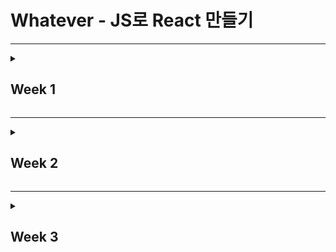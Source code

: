 # Whatever - JS로 React 만들기

---

<details>
<summary><h2>Week 1</h2></summary>

---

## Week 1 목표

React를 직접 구현해보며 JSX가 JavaScript로 변환되는 과정과 Virtual DOM의 동작 원리를 이해하는 것이다.

---

<details>
<summary><strong>Day 1-2: 개발 환경 구축과 JSX 트랜스파일링 이해</strong></summary>

### 📌 핵심 목표
Vanilla JavaScript로 환경을 구축하고, Babel을 이용해 JSX가 JavaScript로 트랜스파일링되는 과정을 이해한다.

### 📚 핵심 단어

1. **JSX**
   - JavaScript XML의 약자로, JavaScript 코드 안에서 HTML 문법을 사용해 View를 구성할 수 있는 JavaScript 확장 문법.
   - 실행 시 JavaScript로 변환되어 실행되며, 가독성과 유지보수를 높여준다.

2. **트랜스파일링**
   - 한 언어로 작성된 코드를 다른 언어로 변환하는 과정.

3. **Babel**
   - 최신 JavaScript 코드를 구형 브라우저나 환경에서 실행 가능하도록 ES5로 변환해주는 트랜스컴파일러.

### 🛠️ 필수 작업
- Vite로 프로젝트를 초기화한다.
- Babel 플러그인을 설치하고 설정한다.
- JSX 파일을 작성하고 트랜스파일링 결과를 확인한다.

### 💡 배운 점
- JSX가 JavaScript로 변환될 때 `createElement` 함수 호출로 바뀌는 과정을 알게 되었다.
- Babel 설정에서 `@babel/plugin-transform-react-jsx`와 `runtime: automatic` 옵션을 활용해 JSX 문법을 지원할 수 있었다.

### 💬 회고
환경 설정과 Babel 트랜스파일링 과정을 배우면서 JSX의 동작 방식을 이해했다.  
하지만 처음 설정이 잘못되어 디버깅에 많은 시간을 썼고, 한 번에 몰아서 작업하면서 학습의 깊이가 부족했다.

</details>

---

<details>
<summary><strong>Day 3-4: createElement 함수 구현과 Virtual DOM 생성</strong></summary>

### 📌 핵심 목표
JSX 트랜스파일링 과정을 이해한 후, `createElement` 함수를 직접 구현하며 Virtual DOM 객체를 생성한다.

### 📚 핵심 단어

1. **createElement**
   - JSX를 트랜스파일링했을 때 호출되는 함수로, Virtual DOM 객체를 생성한다.
   - React의 핵심 메커니즘 중 하나.

2. **Virtual DOM**
   - 메모리 상에 존재하는 가상 DOM 객체로, 실제 DOM과 1:1로 매핑된다.
   - 변경사항을 가상 DOM에서 먼저 계산하고, 효율적으로 실제 DOM에 반영한다.

### 🛠️ 필수 작업
- `createElement` 함수를 구현한다.
  - 문자열과 숫자는 `TEXT_ELEMENT`로 변환한다.
  - 객체는 그대로 사용한다.
- Virtual DOM 객체를 콘솔로 출력해 확인한다.

### 📂 코드예제
```javascript
function createElement(type, props, ...children) {
  const element = {
    type,
    props: {
      ...props,
      children: children.map((child) =>
        typeof child === "string" || typeof child === "number"
          ? createTextElement(child)
          : child
      ),
    },
  };

  return element;
}

function createTextElement(text) {
  return {
    type: "TEXT_ELEMENT",
    props: {
      nodeValue: text,
      children: [],
    },
  };
}
```
### 💡 배운 점
- JSX에서 문자열과 숫자가 `TEXT_ELEMENT`로 처리되는 방식을 이해했다.
- Virtual DOM 구조를 직접 구현하면서 React의 기본 원리를 체감할 수 있었다.

### 💬 회고
Virtual DOM의 구조를 이해하는 데 큰 도움이 되었다.  
하지만 출력 결과에서 **텍스트가 한 글자씩 `TEXT_ELEMENT`로 처리되는 문제**가 발생했다.  
예를 들어, `"Virtual DOM 이해하기"`라는 텍스트가 여러 개의 `TEXT_ELEMENT`로 분리되는 현상이 나타났고, 이는 설계 단계에서 충분히 고민하지 못한 결과다.  
이 문제를 해결하지 못한 채 시간이 지나갔고, 다음 단계로 넘어가며 부담이 더 커졌다.

</details>

---

<details>
<summary><strong>Day 5: 간단한 컴포넌트 작성 및 렌더링</strong></summary>

### 📌 핵심 목표
Virtual DOM을 실제 DOM으로 변환하여 화면에 렌더링하는 `render` 함수를 작성하고, 간단한 컴포넌트를 작성해 렌더링한다.

### 📚 핵심 단어

1. **컴포넌트**
   - 재사용 가능한 UI 단위로, 함수 형태로 구현된다.
   - Virtual DOM을 반환하며, 복잡한 UI를 모듈화해 관리할 수 있다.

2. **렌더링**
   - Virtual DOM 객체를 기반으로 실제 DOM을 생성하고, 화면에 표시한다.

### 🛠️ 필수 작업
- `render` 함수를 구현한다.
  - 텍스트 노드는 `TextNode`로 처리한다.
  - DOM 노드와 프로퍼티를 생성 및 설정한다.
  - 재귀적으로 자식 노드를 렌더링한다.

### 📂 코드 예제

```javascript
function render(element, container) {
  const dom =
    element.type === "TEXT_ELEMENT"
      ? document.createTextNode(element.props.nodeValue)
      : document.createElement(element.type);

  Object.keys(element.props || {})
    .filter((key) => key !== "children")
    .forEach((name) => {
      dom[name] = element.props[name];
    });

  (element.props.children || []).forEach((child) => render(child, dom));
  container.appendChild(dom);
}
```

### 💡 배운 점
- Virtual DOM에서 실제 DOM으로 변환되는 과정을 알게 되었다.
- 재귀적으로 DOM 트리를 생성하는 방식의 중요성을 깨달았다.

### 💬 회고
`render` 함수를 작성하며 Virtual DOM과 실제 DOM 간의 연결 과정을 이해했다.  
하지만 앞서 언급한 텍스트 한 글자씩 처리되는 문제는 여전히 해결되지 않았고, 그 결과 UI가 의도한 대로 렌더링되지 않았다.  
이 문제를 근본적으로 해결하지 못한 채 코드 작업을 마쳤고, 이후 작업에 큰 장애가 될 가능성이 높다.

</details>

---

## 한 주를 마치며

이번 주는 면접과 학술제 준비로 바쁜 나날을 보냈다.
큰맘 먹고 시작한 수업이었지만, 일정에 쫓겨 제대로 따라가지 못했다는 아쉬움이 남는다.
특히 멘토님이 권장하지 않은 **하루 만에 몰아서 하기**를 선택하면서 학습 과정이 더 힘들어졌다.
급하게 코드를 작성하다 보니 설계나 개념에 대해 충분히 고민할 시간을 가지지 못한 점이 안타깝다.

React의 핵심 원리를 배우는 데 중요한 시간이었음에도, 하루에 몰아서 작업했기에 개념 이해가 매우 부족했다
이로 인해 학습의 깊이를 충분히 다지지 못했으며, 문제를 근본적으로 해결하지 못한 채 다음 단계로 넘어가야 했던 점이 가장 아쉽다.

### 반성 및 개선 계획
- 매일 일정에 맞춰 조금씩 작업하며, 몰아서 작업하는 습관을 버리겠다.
- 코드 작성 전에 설계를 충분히 고민하고, 문제 발생 시 원인을 논리적으로 분석하는 습관을 들이겠다.
- 문제가 발생했을 때, 근본적인 원인을 이해하고 수정할 수 있도록 더 깊이 학습하겠다.

</details>

---

<details>
<summary><h2>Week 2</h2></summary>

---

## Week 2 목표

Virtual DOM을 실제 DOM으로 렌더링하는 과정을 이해하고, 상태 관리(useState)를 직접 구현하여 React의 상태 관리 메커니즘을 깊이 있게 이해한다.

---

<details>
<summary><strong>Day 1-2: Virtual DOM을 실제 DOM으로 렌더링하기</strong></summary>

### 📌 핵심 목표

Virtual DOM을 순회하여 실제 DOM을 생성하는 `render` 함수를 구현하고, 재귀적으로 DOM 트리를 생성하는 방법을 이해한다.

### 📚 핵심 단어

1. **렌더링 (Rendering)**
   - **일반적인 의미**: 데이터를 시각적 요소로 변환하여 사용자 화면에 표시하는 과정.
   - **React에서의 사용**: Virtual DOM을 기반으로 실제 DOM을 생성하거나 업데이트하여 효율적으로 UI를 보여주는 메커니즘.

2. **재귀 (Recursion)**
   - 함수가 자기 자신을 호출하는 프로그래밍 기법.
   - 트리 구조의 데이터를 순회하거나 처리할 때 유용하게 사용된다.

### 🛠️ 필수 작업

- `render` 함수를 구현하여 Virtual DOM을 실제 DOM으로 변환한다.
  - 노드의 `type`이 문자열인 경우 DOM 요소를 생성한다.
  - 노드의 `type`이 "TEXT_ELEMENT"인 경우 텍스트 노드를 생성한다.
  - `props`를 읽어 DOM 속성을 설정한다.
  - 자식 노드가 있는 경우 재귀적으로 `render` 함수를 호출하여 자식 노드를 처리한다.

#### 📂 코드 예제

````javascript
// render.js
function render(element, container) {
  // 함수형 컴포넌트 처리
  if (typeof element.type === "function") {
    const childElement = element.type(element.props);
    render(childElement, container);
    return;
  }

  const dom =
    element.type === "TEXT_ELEMENT"
      ? document.createTextNode(element.props.nodeValue) // 텍스트 노드 처리
      : document.createElement(element.type); // DOM 노드 생성

  // 프로퍼티 처리
  const isProperty = (key) => key !== "children";
  Object.keys(element.props || {})
    .filter(isProperty)
    .forEach((name) => {
      try {
        // 이벤트 핸들러 또는 데이터 속성 처리
        if (name.startsWith("on")) {
          const eventType = name.toLowerCase().substring(2);
          dom.addEventListener(eventType, element.props[name]);
        } else if (name in dom) {
          dom[name] = element.props[name];
        } else {
          dom.setAttribute(name, element.props[name]);
        }
      } catch (error) {
        console.warn(`${name}:`, error);
      }
    });

  // 자식 요소 재귀 렌더링
  const children = element.props.children || [];
  (Array.isArray(children) ? children : [children]).forEach((child) => {
    render(child, dom);
  });

  container.appendChild(dom);
}

export { render };

````

### 💡 배운 점

1. **렌더링과 Virtual DOM**
   - 렌더링은 데이터를 UI로 변환하여 사용자 화면에 출력하는 과정이며, React에서는 Virtual DOM을 사용해 효율적인 UI 업데이트를 가능하게 한다.
   - `render` 함수는 Virtual DOM 객체를 기반으로 실제 DOM 트리를 생성하고, 이를 루트 컨테이너에 추가하는 역할을 한다.

2. **재귀를 활용한 트리 구조 순회**
   - 트리 구조의 데이터를 재귀적으로 순회하며 DOM 노드를 생성하고 부모-자식 관계를 설정하는 과정을 체득했다.
   - 복잡한 중첩 구조의 Virtual DOM 객체도 재귀를 통해 효과적으로 처리할 수 있다는 점을 이해했다.

3. **속성 및 텍스트 처리**
   - Virtual DOM 객체의 `props`를 읽어 DOM 속성을 설정하는 방법과 텍스트 노드를 처리하는 방법을 배웠다.

### 💬 회고

`render` 함수를 구현하면서 Virtual DOM 객체가 실제 DOM으로 변환되어 브라우저 화면에 표시되는 과정을 이해할 수 있었다.  
특히 재귀를 통해 트리 구조를 순회하며 요소를 생성하고 부모 노드에 추가하는 방식이 흥미로웠다.  

</details>

---
<details>
<summary><strong>Day 3-4: 상태 관리와 useState 구현</strong></summary>

### 📌 핵심 목표

1. 상태(State)의 개념을 이해하고, 상태 변경에 따라 UI를 업데이트하는 방법을 학습한다.
2. `useState` 함수를 직접 구현하여 상태를 저장하고 업데이트할 수 있다.
3. 상태 변경 시 컴포넌트를 재렌더링하여 화면을 동적으로 업데이트한다.

---

### 📚 핵심 단어

1. **상태(State)**  
   - **일반적인 의미**: 애플리케이션의 현재 데이터 또는 상황을 나타내는 값.  
   - **React에서의 사용**: 컴포넌트 내부에서 변화하는 데이터를 관리하여 UI에 반영하는 역할을 한다.

2. **훅(Hook)**  
   - 함수형 컴포넌트에서 상태와 생명주기 기능을 사용할 수 있게 해주는 기능.  
   - 대표적인 예로 `useState`, `useEffect` 등이 있다.

3. **재렌더링(Re-rendering)**  
   - 상태나 props의 변경으로 인해 컴포넌트가 다시 렌더링되어 UI가 업데이트되는 과정.

---

### 🛠️ 필수 작업

1. `useState` 함수를 구현하여 상태를 관리한다.
2. 상태 변경 시 컴포넌트를 재렌더링하는 메커니즘을 만든다.
3. 카운터 컴포넌트를 작성하여 상태 변경에 따른 UI 변화를 확인한다.

---

#### 📂 코드 예제

```javascript
// core/useState.js
let state = [];
let stateIndex = 0;
let rerender = null;

export function useState(initialValue) {
  const currentIndex = stateIndex++;
  state[currentIndex] = state[currentIndex] !== undefined ? state[currentIndex] : initialValue;

  function setState(newValue) {
    state[currentIndex] = newValue;
    rerender && rerender();
  }

  return [state[currentIndex], setState];
}

export function setRerenderFunc(rerenderFunc) {
  rerender = rerenderFunc;
}

export function resetStateIndex() {
  stateIndex = 0;
}
```

---

### 💡 배운 점

1. **상태 관리의 중요성**  
   - 상태는 애플리케이션이 동적으로 동작하는 데 핵심적인 역할을 한다.
   - 사용자 입력이나 이벤트에 따라 상태를 변경하고, 이를 UI에 반영하여 사용자와의 상호작용을 가능하게 한다.

2. **useState의 동작 원리**  
   - `useState`를 통해 상태 값을 저장하고, 해당 상태를 변경할 수 있는 setState 함수를 얻을 수 있다.
   - 상태 변경 시 `setState`를 호출하면 내부적으로 상태가 업데이트되고, 컴포넌트가 재렌더링되어 변경 사항이 UI에 반영된다.

3. **재렌더링 메커니즘 구현 방**  
   - 상태 변경 시 전체 애플리케이션을 재렌더링하여 최신 상태가 화면에 표시되도록 구현했다.
   - 이를 위해 렌더링 함수를 재호출하고, 상태 인덱스를 초기화하여 상태 관리의 일관성을 유지했다.

4. **상태 인덱스 관리의 필요성**
   - 여러 개의 상태를 관리할 때 각 상태가 올바른 값을 참조하도록 상태 인덱스를 사용했다.
   - 렌더링마다 상태 인덱스를 초기화하고, useState 호출 순서를 유지하여 상태 불일치 문제를 방지했다.

5. **함수형 컴포넌트에서의 상태 관리**
   - 클래스형 컴포넌트 없이도 함수형 컴포넌트에서 훅을 사용하여 상태를 관리할 수 있음을 학습했다.
   - 이는 코드의 간결성과 유지 보수성을 높여준다.

---

### 💬 회고

`useState`를 직접 구현하면서 상태 관리와 재렌더링의 원리를 깊이 있게 이해할 수 있었다. 특히 상태 인덱스를 활용하여 여러 상태를 관리하는 방법과, 상태 변경 시 컴포넌트를 재렌더링하여 UI를 업데이트하는 과정이 인상적이었다. 
카운터 예제를 통해 이러한 개념을 실습하며 React의 핵심 기능을 체득할 수 있었다.


</details>

---

<details>
<summary><strong>Day 5: 간단한 애플리케이션 작성 및 실습</strong></summary>

### 📌 핵심 목표

1. 상태(State) 관리와 이벤트 처리의 개념을 실습을 통해 이해한다.
2. 상태를 사용하는 컴포넌트를 작성하고, UI에 반영하는 방법을 학습한다.
3. Virtual DOM 생성부터 상태 변경에 따른 재렌더링까지의 전체 흐름을 복습한다.

---

### 📚 핵심 단어

1. **상태(State)**
   - **일반적인 의미**: 애플리케이션의 현재 데이터를 나타내는 값.
   - **React에서의 사용**: 컴포넌트의 상태를 관리하고 UI를 동적으로 업데이트하는 데 사용된다.

2. **이벤트 처리**
   - 사용자 입력(클릭, 입력 등)에 반응하여 애플리케이션의 동작을 제어하는 방식.
   - 이벤트 핸들러를 통해 상태를 변경하고 UI를 업데이트한다.

3. **렌더링 흐름**
   - Virtual DOM 생성 → 상태 변경 → Virtual DOM 갱신 → 실제 DOM 반영 → UI 업데이트

---

### 🛠️ 필수 작업

1. `useState`를 활용하여 상태를 관리한다.
2. 사용자 이벤트를 처리하여 상태를 변경하고, 이를 UI에 반영한다.
3. TODO 리스트 애플리케이션을 작성하여 상태 관리 및 이벤트 처리 과정을 이해한다.

---

### 📂 코드 예제

```javascript
import { useState } from "../core/useState";

export default function Todo() {
  const [todos, setTodos] = useState([]);
  const [input, setInput] = useState("");

  function addTodo() {
    if (input.trim()) {
      setTodos([...todos, { text: input, completed: false }]);
      setInput("");
    }
  }

  function toggleTodo(index) {
    const newTodos = todos.slice();
    newTodos[index].completed = !newTodos[index].completed;
    setTodos(newTodos);
  }

  return (
    <div>
      <h2>TODO 리스트</h2>
      <input
        type="text"
        value={input}
        oninput={(e) => setInput(e.target.value)}
        placeholder="할 일을 입력하세요"
      />
      <button onclick={addTodo}>추가</button>
      <ul>
        {todos.map((todo, index) => (
          <li onclick={() => toggleTodo(index)}>{todo.text}</li>
        ))}
      </ul>
    </div>
  );
}
```

---

### 💡 배운 점

1. **상태 관리와 이벤트 처리**
   - 상태를 통해 동적인 데이터를 관리하며, 사용자 입력 이벤트를 처리하는 방법을 학습했다.

2. **렌더링 흐름 복습**
   - Virtual DOM 생성부터 상태 변경에 따른 재렌더링까지의 과정을 실습하며 이해를 더 깊게 다질 수 있었다.

---

### 💬 회고

TODO 리스트 애플리케이션을 작성하며 상태 관리와 이벤트 처리의 기본 원리를 체득할 수 있었다. 상태 변경에 따라 UI가 동적으로 갱신되는 과정을 실습하면서 React의 상태 관리 메커니즘을 조금 더 깊이 이해하게 되었다.

다만, 입력 필드가 문자를 입력할 때마다 전체 DOM이 재생성되어 입력 중 커서 위치가 초기화되는 문제가 발생했다. 이 문제를 해결하지 못한 점이 아쉬우며, 상태 관리와 렌더링 최적화에 대해 더 고민해야 할 필요성을 느꼈다.  
이 문제는 다음 주 학습 주제인 Week 3에서 해결 방안을 찾아보며 더 깊이 있게 다뤄볼 계획이다.

---

</details>

---

## 한 주를 마치며

이번 주는 TODO 리스트 애플리케이션을 작성하며 상태 관리와 이벤트 처리의 기본 원리를 학습하는 데 집중했다.  
그러나 입력 필드 초기화 문제와 같은 상태 관리 및 렌더링 최적화의 어려움을 겪으며, React와 같은 라이브러리의 중요성을 다시금 체감했다.

상태 관리와 이벤트 처리의 원리를 이해하는 것은 의미 있는 시간이었지만, 여전히 기초적인 개념과 문제 해결 능력이 부족하다는 점을 느꼈다.  
특히 시간 분배와 학습 계획의 부족으로 인해 작업의 깊이와 효율성이 떨어진 점이 아쉬움으로 남는다.

### 반성 및 개선 계획

1. **문제 해결을 위한 개선**
   - 입력 필드 문제와 같은 렌더링 최적화 문제를 해결하기 위해 React의 내부 동작을 더 깊이 학습할 계획이다.
   - 상태 관리와 재렌더링 메커니즘에 대한 추가 실습을 통해 이해도를 높이겠다.

2. **시간 관리**
   - 작업 시간을 더 효과적으로 분배하고, 몰아서 학습하는 습관을 고치겠다.
   - 매일 조금씩 학습하여 꾸준히 이해를 다지고, 학습의 깊이를 높이는 방식으로 진행하겠다.

3. **학습 계획의 구체화**
   - 매주 학습 목표와 실습 과제를 더 세분화하여, 학습 중 발생할 수 있는 문제를 예상하고 대비하겠다.

</details>

---


<details>
<summary><h2>Week 3</h2></summary>

---

## Week 3 목표

Virtual DOM 비교(diffing) 알고리즘을 구현하고, 이벤트 처리와 추가적인 훅(hook)인 useEffect를 만들어 React의 렌더링 원리를 이해한다.

---
<details>
<summary><strong>Day 1-2: Virtual DOM 비교(diffing) 알고리즘 구현</strong></summary>

### 📌 핵심 목표

이전 Virtual DOM과 새로운 Virtual DOM을 비교하여 변경된 부분만 실제 DOM에 반영하는 `diff` 알고리즘을 구현하고, 최소한의 DOM 업데이트를 통해 성능 최적화를 이해한다.

### 📚 핵심 단어

1. **Virtual DOM**
   - React에서 UI 업데이트를 효율적으로 수행하기 위해 사용하는 가벼운 JavaScript 객체 기반의 DOM 표현.
   - 실제 DOM과의 차이를 계산하여 필요한 부분만 업데이트한다.

2. **diffing 알고리즘**
   - 이전 Virtual DOM과 새로운 Virtual DOM을 비교하여 변경된 부분을 찾아내는 알고리즘.
   - DOM 조작의 최소화를 목표로 한다.

3. **최소 DOM 업데이트**
   - 변경된 노드만 실제 DOM에 반영하여 성능을 최적화하는 방식.

### 🛠️ 필수 작업

- `diff` 알고리즘을 구현하여 이전 Virtual DOM과 새로운 Virtual DOM을 비교하고, 필요한 부분만 업데이트한다.
  - 노드가 새로 추가된 경우 DOM에 추가한다.
  - 노드가 삭제된 경우 DOM에서 제거한다.
  - 노드의 속성이나 텍스트가 변경된 경우 DOM을 업데이트한다.
  - 자식 노드를 재귀적으로 비교한다.

#### 📂 코드 예제

````javascript
// diff.js
function diff(oldVDOM, newVDOM, container, index = 0) {
  const currentDom = container.childNodes[index];

  if (!oldVDOM) {
    const newDom = createDom(newVDOM);
    container.appendChild(newDom);
  } else if (!newVDOM) {
    if (currentDom) {
      container.removeChild(currentDom);
    }
  } else if (oldVDOM.type !== newVDOM.type) {
    const newDom = createDom(newVDOM);
    container.replaceChild(newDom, currentDom);
  } else if (typeof newVDOM.type === "string") {
    updateDom(currentDom, oldVDOM.props, newVDOM.props);

    const oldChildren = oldVDOM.props.children || [];
    const newChildren = newVDOM.props.children || [];
    const max = Math.max(oldChildren.length, newChildren.length);

    for (let i = 0; i < max; i++) {
      diff(oldChildren[i], newChildren[i], currentDom, i);
    }
  } else if (oldVDOM.type === "TEXT_ELEMENT") {
    if (oldVDOM.props.nodeValue !== newVDOM.props.nodeValue) {
      currentDom.textContent = newVDOM.props.nodeValue;
    }
  }
}

export { diff };
````

### 💡 배운 점

1. **Virtual DOM 비교의 중요성**
   - Virtual DOM은 UI를 효율적으로 업데이트하는 데 중요한 역할을 한다.
   - `diff` 알고리즘을 통해 변경된 부분만 DOM에 반영함으로써 전체 DOM 재렌더링의 비용을 줄일 수 있다.

2. **재귀를 통한 트리 비교**
   - 트리 구조를 재귀적으로 순회하며 노드를 비교하고, 변경 사항에 따라 DOM을 업데이트하는 원리를 이해했다.
   - 트리 구조의 데이터를 처리하는 데 재귀가 효과적인 도구임을 체감했다.

3. **최소 DOM 업데이트**
   - 속성 변경, 노드 추가/삭제, 텍스트 변경 등 실제 DOM 조작을 최소화하여 렌더링 성능을 향상시킬 수 있음을 배웠다.

### 💬 회고

`diff` 알고리즘 구현을 통해 Virtual DOM의 비교 및 최소 DOM 업데이트의 중요성을 깨달았다.  
특히 재귀적으로 트리를 순회하며 변경 사항을 찾아내는 과정이 흥미로웠으며, DOM 업데이트 비용을 최소화하는 원리를 구체적으로 이해할 수 있었다.  

### ✅ 확인한 점

카운터 앱에서 숫자가 변경될 때, `diff` 함수의 비교 로그를 통해 **이전 Virtual DOM과 새로운 Virtual DOM이 정확히 비교**되었음을 확인하였다.  
아래는 로그 예시로, 숫자가 변경되었을 때 `TEXT_ELEMENT` 노드만 업데이트되었음을 보여준다:

```plaintext
노드 비교 : 
이전: { type: "TEXT_ELEMENT", props: { nodeValue: 0, children: [] } }
현재: { type: "TEXT_ELEMENT", props: { nodeValue: 1, children: [] } }
```
이와 동시에, 나머지 UI 요소들은 변경되지 않고 그대로 유지되었음을 확인하였다. 이는 diff 알고리즘이 최소한의 DOM 업데이트를 수행했음을 증명한다.

</details> 

---

<details> 
<summary><strong>Day 3-4: 이벤트 처리 및 Synthetic Event 시스템 구현</strong></summary>

### 📌 핵심 목표
사용자와의 상호작용을 처리하기 위해 이벤트 시스템을 구현하고, Synthetic Event 시스템을 통해 브라우저 간 이벤트 처리 차이를 통일하며, 이벤트 위임을 통해 효율적인 이벤트 처리를 구현한다.

---

### 📚 핵심 단어

1. **Synthetic Event**
   - 브라우저의 이벤트 객체를 래핑하여 React가 통일된 방식으로 이벤트를 처리할 수 있게 해주는 시스템.
   - 이벤트 전파 제어 및 기본 동작 방지 같은 기능을 일관되게 제공한다.

2. **이벤트 위임**
   - 이벤트를 개별 DOM 요소에 붙이는 대신, 상위 컨테이너에 등록하여 모든 하위 요소의 이벤트를 한 번에 처리하는 방식.
   - 성능 최적화에 유리하며, 많은 DOM 노드를 효율적으로 관리할 수 있다.

3. **Virtual DOM과 이벤트**
   - Virtual DOM의 `props`에서 이벤트 핸들러를 가져와 실제 DOM에 등록하여 JSX 기반 이벤트 처리를 구현한다.

---

### 🛠️ 필수 작업

1. **Synthetic Event 시스템 구현**
   - 브라우저의 이벤트 객체를 래핑하여 이벤트 전파 제어 및 기본 동작 방지를 처리.
   - Synthetic Event 객체를 재사용하여 메모리 사용 최적화.

2. **이벤트 위임 구현**
   - 상위 컨테이너에 이벤트를 등록하여 모든 DOM 이벤트를 한 곳에서 처리.
   - 이벤트 위임 활성화를 위한 `addEventDelegation` 함수 구현.

3. **상태 변경에 따른 UI 업데이트 확인**
   - Counter 및 Todo 컴포넌트를 테스트하여 상태 변경 시 Virtual DOM과 실제 DOM의 동기화 확인.

---

### 📂 코드 예제

#### Synthetic Event 시스템
````javascript
function createSyntheticEvent(nativeEvent) {
  const syntheticEvent = {
    nativeEvent,
    isDefaultPrevented: false,
    isPropagationStopped: false,
    preventDefault() {
      this.isDefaultPrevented = true;
      nativeEvent.preventDefault();
    },
    stopPropagation() {
      this.isPropagationStopped = true;
      nativeEvent.stopPropagation();
    },
  };
  return syntheticEvent;
}

export { createSyntheticEvent };
````

---

#### 이벤트 위임 시스템
````javascript
function handleEvent(eventType, nativeEvent) {
  const syntheticEvent = createSyntheticEvent(nativeEvent);
  let target = nativeEvent.target;

  while (target) {
    const handler = target[eventType];
    if (handler) {
      handler(syntheticEvent);
      if (syntheticEvent.isPropagationStopped) break;
    }
    target = target.parentNode;
  }
}

let isDelegationActive = false;

function addEventDelegation(container) {
  if (isDelegationActive) return;
  isDelegationActive = true;

  container.addEventListener("click", (event) => handleEvent("onClick", event));
  container.addEventListener("input", (event) => handleEvent("onInput", event));
}

export { addEventDelegation };
````

---

### 💡 배운 점

1. **Synthetic Event의 중요성**
   - 브라우저 간 이벤트 차이를 추상화하여 코드의 일관성을 유지할 수 있었다.
   - 객체를 재사용하는 방식을 통해 메모리 사용 효율성을 체득했다.

2. **이벤트 위임의 효율성**
   - 이벤트 리스너를 개별 노드가 아닌 상위 컨테이너에 한 번만 등록함으로써 성능을 최적화할 수 있었다.
   - 많은 DOM 노드에서 발생하는 이벤트도 효율적으로 관리 가능했다.

3. **Virtual DOM과의 연동**
   - Virtual DOM의 props에서 이벤트 핸들러를 가져와 DOM에 등록함으로써 JSX 기반 이벤트 처리를 구현할 수 있었다.
   - 상태 변경에 따른 Virtual DOM 갱신과 실제 DOM 업데이트의 차이를 명확히 이해했다.

---

### 💬 회고

Synthetic Event 시스템과 이벤트 위임을 구현하면서 React의 이벤트 처리 방식이 왜 효율적인지 더 깊이 이해할 수 있었다.  
특히, 브라우저 간 이벤트 차이를 숨기고 일관된 이벤트 처리 환경을 제공하는 것이 얼마나 중요한지 체감할 수 있었다.  
Todo와 Counter 컴포넌트를 통해 Synthetic Event와 상태 관리가 자연스럽게 동작하며, UI가 업데이트되는 과정을 확인할 수 있었다.  

앞으로 더 복잡한 상태 관리나 다양한 이벤트 처리를 추가하며, 더욱 확장된 시스템을 구현해보고 싶다.

</details>

---

<details>
<summary><strong>Day 5: 추가적인 훅(`useEffect`) 구현 및 컴포넌트 생명주기 관리</strong></summary>

### 📌 핵심 목표
`useEffect` 훅을 구현하여 컴포넌트의 마운트, 업데이트, 언마운트 생명주기를 관리하고, 클린업 로직을 통해 메모리 누수를 방지하며, 사이드 이펙트를 효율적으로 처리한다.

---

### 📚 핵심 단어

1. **컴포넌트 생명주기**
   - 컴포넌트가 생성(마운트), 상태 또는 속성의 변경으로 인해 업데이트, 그리고 제거(언마운트)되는 일련의 과정.
   - **마운트(Mount)**: 컴포넌트가 DOM에 삽입되고 초기화 작업을 수행하는 단계. 예: API 호출, 이벤트 리스너 등록.
   - **업데이트(Update)**: 컴포넌트의 상태(state)나 속성(props)이 변경되어 DOM이 갱신되는 단계. 
   - **언마운트(Unmount)**: 컴포넌트가 DOM에서 제거되고 리소스를 해제하는 단계. 예: 타이머 제거, 이벤트 리스너 해제.

2. **`useEffect`**
   - 컴포넌트 생명주기에 맞춰 특정 작업(사이드 이펙트)을 실행하기 위한 훅.
   - 마운트 시 초기화 작업, 의존성 배열을 활용한 조건부 실행, 언마운트 시 정리 작업을 관리.

3. **클린업 함수**
   - `useEffect` 내부에서 반환하는 함수로, 컴포넌트가 언마운트될 때 실행되어 불필요한 리소스를 해제.
   - 타이머나 이벤트 리스너와 같은 리소스를 정리해 메모리 누수를 방지.

---

### 🛠️ 필수 작업

1. **`useEffect` 훅 구현**
   - 의존성 배열을 통해 특정 값이 변경될 때만 이펙트를 실행하도록 구현.
   - 클린업 로직을 통해 컴포넌트 언마운트 시 불필요한 리소스를 정리.

2. **생명주기 관리**
   - 컴포넌트의 마운트 시 초기 작업 수행.
   - 언마운트 시 타이머 및 이벤트 리스너 정리.

3. **테스트**
   - 타이머 컴포넌트를 통해 마운트, 업데이트, 언마운트 생명주기 관리를 확인.

---

### 📂 코드 예제

#### **`useEffect` 구현**
````javascript
let effects = [];
let effectIndex = 0;

export function useEffect(callback, dependencies) {
  const currentIndex = effectIndex;
  const oldDependencies = effects[currentIndex];
  const hasChanged = !oldDependencies || dependencies.some((dep, i) => dep !== oldDependencies[i]);

  if (hasChanged) {
    if (effects[currentIndex]?.cleanup) {
      effects[currentIndex].cleanup(); // 이전 클린업 실행
    }
    effects[currentIndex] = {
      dependencies,
      cleanup: callback(),
    };
  }

  effectIndex++;
}

export function resetEffectIndex() {
  effectIndex = 0; // Effect 인덱스 초기화
}
````

---

#### **타이머 컴포넌트**
````javascript
import { useState } from "../core/hooks/useState";
import { useEffect } from "../core/hooks/useEffect";

function Timer() {
  const [time, setTime] = useState(0);
  const [isRunning, setIsRunning] = useState(true);

  useEffect(() => {
    if (!isRunning) return; // 타이머 중지 시 실행 안 함

    const interval = setInterval(() => {
      setTime((prev) => prev + 1);
    }, 1000);

    return () => {
      clearInterval(interval); // 타이머 정리
      console.log("타이머 정리 완료");
    };
  }, [isRunning]); // isRunning 변경 시 실행

  return (
    <div>
      <div>경과 시간: {time}초</div>
      <button onclick={() => setIsRunning((prev) => !prev)}>
        {isRunning ? "타이머 중지" : "타이머 시작"}
      </button>
    </div>
  );
}

export default Timer;
````

---

### 💡 배운 점

1. **생명주기 관리의 중요성**:
   - 컴포넌트의 마운트, 업데이트, 언마운트 단계에 따라 적절한 작업을 처리할 수 있었다.
   - 특히, 마운트 단계에서 초기화 작업(API 호출, 타이머 설정 등)과 언마운트 단계에서 리소스 해제가 필요하다는 점을 명확히 이해했다.

2. **클린업 로직의 활용**:
   - 타이머와 같은 지속적인 작업을 언마운트 시 정리하여 메모리 누수를 방지했다.
   - 클린업 함수의 사용이 리소스 관리에 필수적임을 배웠다.

3. **`useState`와 `useEffect`의 조합**:
   - 상태 변경에 따른 효과적인 사이드 이펙트 처리 방법을 체득.
   - 예를 들어, `isRunning` 상태에 따라 타이머를 동적으로 제어하는 로직을 구현했다.

4. **의존성 배열의 활용**:
   - 의존성 배열을 통해 특정 상태 변경 시에만 이펙트가 실행되도록 최적화했다.
   - 불필요한 작업 실행을 줄여 성능을 높였다.

---

### 💬 회고

`useEffect` 훅을 직접 구현하며, React의 컴포넌트 생명주기 관리 방식의 유연성과 강력함을 이해할 수 있었다.  
특히 타이머와 같은 지속적인 작업에서 클린업이 얼마나 중요한지 체감했으며, 리액트가 이 작업을 자동화해주는 이유를 명확히 알게 되었다.  
다음 단계에서는 API 호출 등 더 복잡한 사이드 이펙트를 처리할 수 있는 예제를 추가해보고 싶다.

</details>



